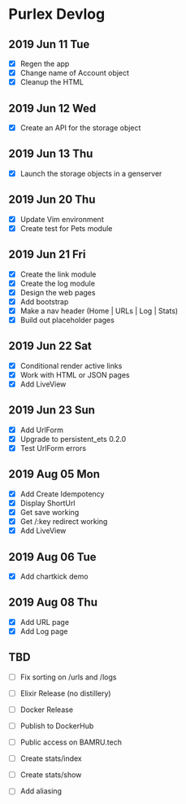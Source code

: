 # Purlex Devlog

## 2019 Jun 11 Tue

- [x] Regen the app
- [x] Change name of Account object
- [x] Cleanup the HTML

## 2019 Jun 12 Wed

- [x] Create an API for the storage object

## 2019 Jun 13 Thu

- [x] Launch the storage objects in a genserver

## 2019 Jun 20 Thu

- [x] Update Vim environment
- [x] Create test for Pets module

## 2019 Jun 21 Fri

- [x] Create the link module
- [x] Create the log module
- [x] Design the web pages
- [x] Add bootstrap
- [x] Make a nav header (Home | URLs | Log | Stats)
- [x] Build out placeholder pages

## 2019 Jun 22 Sat

- [x] Conditional render active links
- [x] Work with HTML or JSON pages
- [x] Add LiveView

## 2019 Jun 23 Sun

- [x] Add UrlForm
- [x] Upgrade to persistent_ets 0.2.0
- [x] Test UrlForm errors

## 2019 Aug 05 Mon

- [x] Add Create Idempotency
- [x] Display ShortUrl
- [x] Get save working
- [x] Get /:key redirect working
- [x] Add LiveView

## 2019 Aug 06 Tue

- [x] Add chartkick demo

## 2019 Aug 08 Thu

- [x] Add URL page
- [x] Add Log page

## TBD

- [ ] Fix sorting on /urls and /logs

- [ ] Elixir Release (no distillery)
- [ ] Docker Release
- [ ] Publish to DockerHub
- [ ] Public access on BAMRU.tech

- [ ] Create stats/index 
- [ ] Create stats/show 
- [ ] Add aliasing


